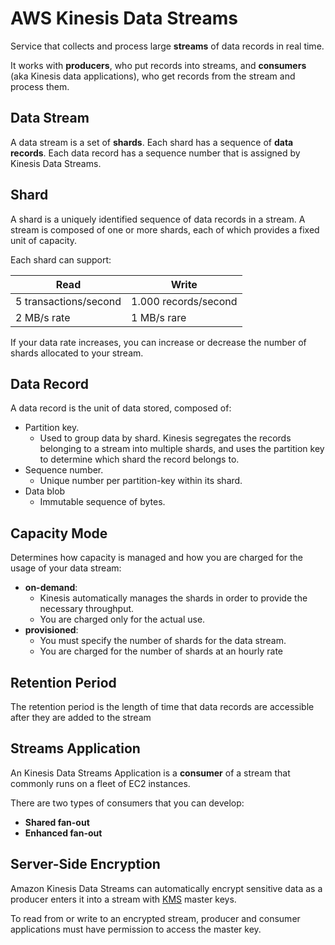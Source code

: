 # AWS Kinesis Data Streams

Service that collects and process large **streams** of data records in real time.

It works with **producers**, who put records into streams, and **consumers** (aka Kinesis data applications), who get records from the stream and process them.

## Data Stream

A data stream is a set of **shards**. Each shard has a sequence of **data records**. Each data record has a sequence number that is assigned by Kinesis Data Streams.

## Shard

A shard is a uniquely identified sequence of data records in a stream. A stream is composed of one or more shards, each of which provides a fixed unit of capacity.

Each shard can support:

| Read                  | Write                |
| --------------------- | -------------------- |
| 5 transactions/second | 1.000 records/second |
| 2 MB/s rate           | 1 MB/s rare          |

If your data rate increases, you can increase or decrease the number of shards allocated to your stream.

## Data Record

A data record is the unit of data stored, composed of:

- Partition key.
    - Used to group data by shard. Kinesis segregates the records belonging to a stream into multiple shards, and uses the partition key to determine which shard the record belongs to.
- Sequence number.
    - Unique number per partition-key within its shard.
- Data blob
    - Immutable sequence of bytes.


## Capacity Mode

Determines how capacity is managed and how you are charged for the usage of your data stream:

- **on-demand**:
    - Kinesis automatically manages the shards in order to provide the necessary throughput.
    - You are charged only for the actual use.
- **provisioned**:
    - You must specify the number of shards for the data stream.
    - You are charged for the number of shards at an hourly rate

## Retention Period

The retention period is the length of time that data records are accessible after they are added to the stream

## Streams Application

An Kinesis Data Streams Application is a **consumer** of a stream that commonly runs on a fleet of EC2 instances.

There are two types of consumers that you can develop:
- **Shared fan-out**
- **Enhanced fan-out**

## Server-Side Encryption

Amazon Kinesis Data Streams can automatically encrypt sensitive data as a producer enters it into a stream with [KMS](KMS.md) master keys.

To read from or write to an encrypted stream, producer and consumer applications must have permission to access the master key.